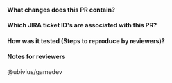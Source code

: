 #### What changes does this PR contain?

#### Which JIRA ticket ID's are associated with this PR?

#### How was it tested (Steps to reproduce by reviewers)?

#### Notes for reviewers

@ubivius/gamedev
